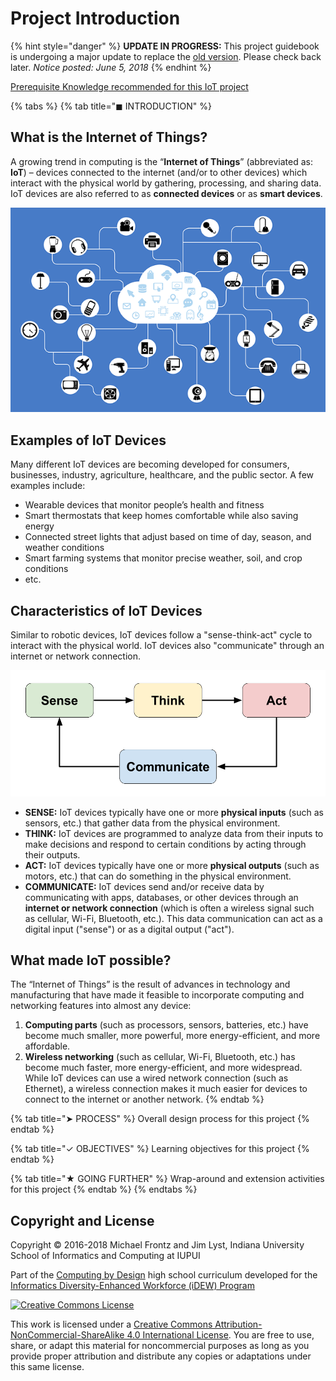 # Project Introduction

{% hint style="danger" %}
**UPDATE IN PROGRESS:** This project guidebook is undergoing a major update to replace the [old version](https://docs.idew.org/internet-of-things-project/). Please check back later.  _Notice posted: June 5, 2018_
{% endhint %}

[Prerequisite Knowledge recommended for this IoT project](https://docs.idew.org/code-internet-of-things/prerequisite-knowledge)

{% tabs %}
{% tab title="◼ INTRODUCTION" %}
## What is the Internet of Things?

A growing trend in computing is the “**Internet of Things**” \(abbreviated as: **IoT**\) – devices connected to the internet \(and/or to other devices\) which interact with the physical world by gathering, processing, and sharing data. IoT devices are also referred to as **connected devices** or as **smart devices**.

![](.gitbook/assets/networked-devices.png)

## Examples of IoT Devices

Many different IoT devices are becoming developed for consumers, businesses, industry, agriculture, healthcare, and the public sector. A few examples include:

* Wearable devices that monitor people’s health and fitness
* Smart thermostats that keep homes comfortable while also saving energy
* Connected street lights that adjust based on time of day, season, and weather conditions
* Smart farming systems that monitor precise weather, soil, and crop conditions
* etc.

## Characteristics of IoT Devices

Similar to robotic devices, IoT devices follow a "sense-think-act" cycle to interact with the physical world. IoT devices also "communicate" through an internet or network connection.

![](.gitbook/assets/sense-think-act-comm.png)

* **SENSE:**  IoT devices typically have one or more **physical inputs** \(such as sensors, etc.\) that gather data from the physical environment.
* **THINK:**  IoT devices are programmed to analyze data from their inputs to make decisions and respond to certain conditions by acting through their outputs.
* **ACT:**  IoT devices typically have one or more **physical outputs** \(such as motors, etc.\) that can do something in the physical environment.
* **COMMUNICATE:**  IoT devices send and/or receive data by communicating with apps, databases, or other devices through an **internet or network connection** \(which is often a wireless signal such as cellular, Wi-Fi, Bluetooth, etc.\). This data communication can act as a digital input \("sense"\) or as a digital output \("act"\).

## What made IoT possible?

The “Internet of Things” is the result of advances in technology and manufacturing that have made it feasible to incorporate computing and networking features into almost any device:

1. **Computing parts** \(such as processors, sensors, batteries, etc.\) have become much smaller, more powerful, more energy-efficient, and more affordable.
2. **Wireless networking** \(such as cellular, Wi-Fi, Bluetooth, etc.\) has become much faster, more energy-efficient, and more widespread. While IoT devices can use a wired network connection \(such as Ethernet\), a wireless connection makes it much easier for devices to connect to the internet or another network.
{% endtab %}

{% tab title="➤ PROCESS" %}
Overall design process for this project
{% endtab %}

{% tab title="✓ OBJECTIVES" %}
Learning objectives for this project
{% endtab %}

{% tab title="★ GOING FURTHER" %}
Wrap-around and extension activities for this project
{% endtab %}
{% endtabs %}

## Copyright and License

Copyright © 2016-2018 Michael Frontz and Jim Lyst, Indiana University School of Informatics and Computing at IUPUI

Part of the [Computing by Design](https://cxd.gitbooks.io/the-cxd-framework/) high school curriculum developed for the [Informatics Diversity-Enhanced Workforce \(iDEW\) Program](http://soic.iupui.edu/idew/)

[![Creative Commons License](https://i.creativecommons.org/l/by-nc-sa/4.0/88x31.png)](http://creativecommons.org/licenses/by-nc-sa/4.0/)

This work is licensed under a [Creative Commons Attribution-NonCommercial-ShareAlike 4.0 International License](http://creativecommons.org/licenses/by-nc-sa/4.0/). You are free to use, share, or adapt this material for noncommercial purposes as long as you provide proper attribution and distribute any copies or adaptations under this same license.

